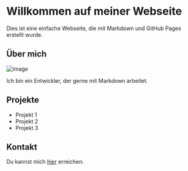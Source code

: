 # Willkommen auf meiner Webseite

Dies ist eine einfache Webseite, die mit Markdown und GitHub Pages erstellt wurde.

## Über mich
![image](https://github.com/fstipp/Vuforia-Studio-HBBK/assets/119317738/0a4470f5-6bc3-43e0-876d-7c8becef2d8f)

Ich bin ein Entwickler, der gerne mit Markdown arbeitet.

## Projekte

- Projekt 1
- Projekt 2
- Projekt 3

## Kontakt

Du kannst mich [hier](mailto:email@example.com) erreichen.
